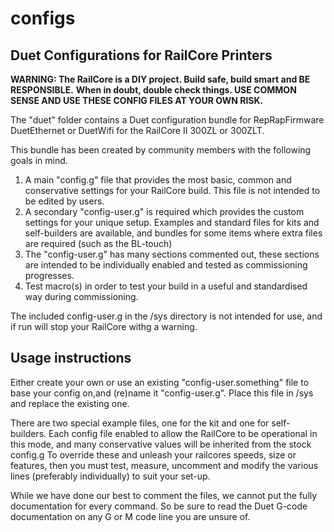 # configs

## Duet Configurations for RailCore Printers

**WARNING: The RailCore is a DIY project. Build safe, build smart and BE RESPONSIBLE.**
**When in doubt, double check things. USE COMMON SENSE AND USE THESE CONFIG FILES AT YOUR OWN RISK.**

The "duet" folder contains a Duet configuration bundle for RepRapFirmware DuetEthernet or DuetWifi for the RailCore II 300ZL or 300ZLT.

This bundle has been created by community members with the following goals in mind.

 1. A main "config.g" file that provides the most basic, common and conservative settings for your RailCore build. This file is not intended to be edited by users.
 1. A secondary "config-user.g" is required which provides the custom settings for your unique setup. Examples and standard files for kits and self-builders are available, and bundles for some items where extra files are required (such as the BL-touch)
 1. The "config-user.g" has many sections commented out, these sections are intended to be individually enabled and tested as commissioning progresses.
 1. Test macro(s) in order to test your build in a useful and standardised way during commissioning.

The included config-user.g in the /sys directory is not intended for use, and if run will stop your RailCore withg a warning.

## Usage instructions

Either create your own or use an existing "config-user.something" file to base your config on,and (re)name it "config-user.g".
Place this file in /sys and replace the existing one.

There are two special example files, one for the kit and one for self-builders. 
Each config file enabled to allow the RailCore to be operational in this mode, and many conservative values
will be inherited from the stock config.g
To override these and unleash your railcores speeds, size or features, then you must test, measure, uncomment and modify the various lines (preferably individually) to suit your set-up.

While we have done our best to comment the files, we cannot put the fully documentation for every command.
So be sure to read the Duet G-code documentation on any G or M code line you are unsure of.

